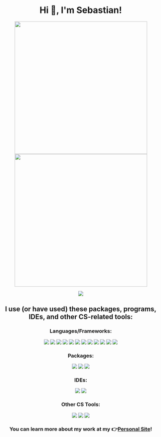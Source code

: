 <h1 align="center">Hi 👋, I'm Sebastian!</h1>
<p align = "center">
  <img src = "https://github-readme-stats.vercel.app/api?username=boccca2014&show_icons=true&theme=react&count_private=true" width = 425>
  <img src = "https://github-readme-streak-stats.herokuapp.com?user=boccca2014&theme=blood-dark" width = 425>
</p>
<p align = "center">
<img src="https://github-readme-stats.vercel.app/api/top-langs/?username=boccca2014&layout=compact&theme=slateorange"/>
</p>
<h2 align = "center">
    I use (or have used) these packages, programs, IDEs, and other CS-related tools:
</h2>
<h3 align = "center">
    Languages/Frameworks:
</h3>
<p align = "center">
    <img src="https://img.shields.io/badge/-C-white?style=flat-square&logo=C&logoColor=blue"/>
    <img src="https://img.shields.io/badge/-C++-white?style=flat-square&logo=c%2B%2B&logoColor=blue"/>
    <img src="https://img.shields.io/badge/-Java-white?style=flat-square&logo=Java&logoColor=orange"/>
    <img src="https://img.shields.io/badge/-Javascript-fcdc00?style=flat-square&logo=Javascript&logoColor=000000"/>
    <img src="https://img.shields.io/badge/-React-000000?style=flat-square&logo=React&logoColor=70ffff"/>
    <img src="https://img.shields.io/badge/-Django-0C4B33?style=flat-square&logo=Django&logoColor=white"/>
    <img src="https://img.shields.io/badge/-Python-2b5b84?style=flat-square&logo=Python&logoColor=blue"/>
    <img src="https://img.shields.io/badge/-MySQL-F29111?style=flat-square&logo=MySQL&logoColor=white"/>
    <img src="https://img.shields.io/badge/-php-8892BF?style=flat-square&logo=PHP&logoColor=4F5B93"/>
    <img src="https://img.shields.io/badge/-HTML5-E34F26?style=flat-square&logo=HTML5&logoColor=white"/>
    <img src="https://img.shields.io/badge/-CSS3-1572B6?style=flat-square&logo=CSS3&logoColor=white"/>
    <img src="https://img.shields.io/badge/-ESLint-4B32C3?style=flat-square&logo=ESLint&logoColor=white"/>
</p>
<h3 align = "center">
    Packages:
</h3>
<p align = "center">
    <img src="https://img.shields.io/badge/-Docker-2496ed?style=flat-square&logo=Docker&logoColor=white"/>
    <img src="https://img.shields.io/badge/-Git-F44D27?style=flat-square&logo=Git&logoColor=white"/>
    <img src="https://img.shields.io/badge/-NPM-CB3837?style=flat-square&logo=NPM&logoColor=white"/>
</p>
<h3 align = "center">
    IDEs:
</h3>
<p align = "center">
    <img src="https://img.shields.io/badge/-Visual%20Studio%20Code-23A9F2?style=flat-square&logo=Visual%20Studio%20Code&logoColor=white"/>
    <img src="https://img.shields.io/badge/-IntelliJ%20IDEA-0e1112?style=flat-square&logo=IntelliJ-idea&logoColor=white"/>
</p>
<h3 align = "center">
    Other CS Tools:
</h3>
<p align = "center">
    <img src="https://img.shields.io/badge/-Github-181717?style=flat-square&logo=GitHub&logoColor=white"/>
    <img src="https://img.shields.io/badge/-Slack-E01563?style=flat-square&logo=Slack&logoColor=white"/>
    <img src="https://img.shields.io/badge/-Notion-000000?style=flat-square&logo=Notion&logoColor=white"/>
</p>
<h3 align = "center">
    You can learn more about my work at my 👉<a href="https://sebastiancabrejos.com">Personal Site</a>!
</h3>


<!-- ### Hi there 👋 -->
<!--
**Boccca2014/boccca2014** is a ✨ _special_ ✨ repository because its `README.md` (this file) appears on your GitHub profile.

Here are some ideas to get you started:

- 🔭 I’m currently working on ...
- 🌱 I’m currently learning ...
- 👯 I’m looking to collaborate on ...
- 🤔 I’m looking for help with ...
- 💬 Ask me about ...
- 📫 How to reach me: ...
- 😄 Pronouns: ...
- ⚡ Fun fact: ...
-->
<!-- 
<img src="https://img.shields.io/badge/-Vue.js-42B883?style=flat-square&logo=Vue.js&logoColor=white"/>
    <img src="https://img.shields.io/badge/-Sketch-FA6400?style=flat-square&logo=Sketch&logoColor=white"/>
    <img src="https://img.shields.io/badge/-Insomnia-5849BE?style=flat-square&logo=Insomnia&logoColor=white"/>
    <img src="https://img.shields.io/badge/-Apache-D22128?style=flat-square&logo=Apache&logoColor=white"/>
    <img src="https://img.shields.io/badge/-Trello-0079BF?style=flat-square&logo=Trello&logoColor=white"/>
    <img src="https://img.shields.io/badge/-Laravel-F55247?style=flat-square&logo=Laravel&logoColor=white"/>
    <img src="https://img.shields.io/badge/-Lumen-E74430?style=flat-square&logo=Lumen&logoColor=white"/>
    <img src="https://img.shields.io/badge/-Storybook-FF4785?style=flat-square&logo=Storybook&logoColor=white"/>
    <img src="https://img.shields.io/badge/-WebPack-1C78C0?style=flat-square&logo=WebPack&logoColor=white"/>
    <img src="https://img.shields.io/badge/-Debian-A80030?style=flat-square&logo=Debian&logoColor=white"/>
    <img src="https://img.shields.io/badge/-Google%20Cloud-4285F4?style=flat-square&logo=Google%20Cloud&logoColor=white"/>
    <img src="https://img.shields.io/badge/-OVH%20Cloud-123F6D?style=flat-square&logo=OVH&logoColor=white"/>
    <img src="https://img.shields.io/badge/-Codacy-222F29?style=flat-square&logo=Codacy&logoColor=white"/> 
-->